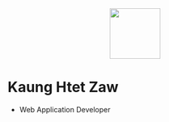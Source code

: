 <div id="header" align="center">
  <img src="https://media.giphy.com/media/v1.Y2lkPTc5MGI3NjExNWQ2MjQ5NWEyODVmYjRlMmQ1MGYzOWFmMjYzMGZiZGM5NWIwMTM4ZSZjdD1z/M9gbBd9nbDrOTu1Mqx/giphy.gif" width="100">
</div>

# Kaung Htet Zaw
- Web Application Developer
